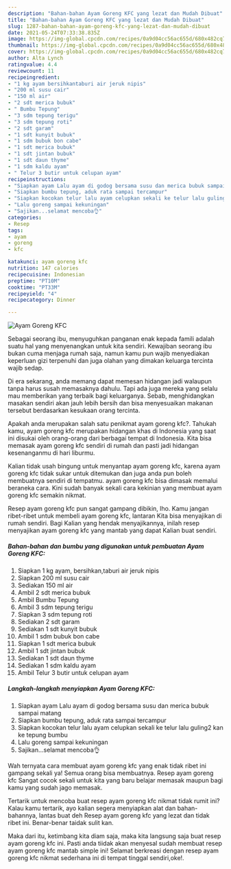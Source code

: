```yaml
---
description: "Bahan-bahan Ayam Goreng KFC yang lezat dan Mudah Dibuat"
title: "Bahan-bahan Ayam Goreng KFC yang lezat dan Mudah Dibuat"
slug: 1287-bahan-bahan-ayam-goreng-kfc-yang-lezat-dan-mudah-dibuat
date: 2021-05-24T07:33:38.835Z
image: https://img-global.cpcdn.com/recipes/0a9d04cc56ac655d/680x482cq70/ayam-goreng-kfc-foto-resep-utama.jpg
thumbnail: https://img-global.cpcdn.com/recipes/0a9d04cc56ac655d/680x482cq70/ayam-goreng-kfc-foto-resep-utama.jpg
cover: https://img-global.cpcdn.com/recipes/0a9d04cc56ac655d/680x482cq70/ayam-goreng-kfc-foto-resep-utama.jpg
author: Alta Lynch
ratingvalue: 4.4
reviewcount: 11
recipeingredient:
- "1 kg ayam bersihkantaburi air jeruk nipis"
- "200 ml susu cair"
- "150 ml air"
- "2 sdt merica bubuk"
- " Bumbu Tepung"
- "3 sdm tepung terigu"
- "3 sdm tepung roti"
- "2 sdt garam"
- "1 sdt kunyit bubuk"
- "1 sdm bubuk bon cabe"
- "1 sdt merica bubuk"
- "1 sdt jintan bubuk"
- "1 sdt daun thyme"
- "1 sdm kaldu ayam"
- " Telur 3 butir untuk celupan ayam"
recipeinstructions:
- "Siapkan ayam Lalu ayam di godog bersama susu dan merica bubuk sampai matang"
- "Siapkan bumbu tepung, aduk rata sampai tercampur"
- "Siapkan kocokan telur lalu ayam celupkan sekali ke telur lalu guling2 kan ke tepung bumbu"
- "Lalu goreng sampai kekuningan"
- "Sajikan...selamat mencoba👌"
categories:
- Resep
tags:
- ayam
- goreng
- kfc

katakunci: ayam goreng kfc 
nutrition: 147 calories
recipecuisine: Indonesian
preptime: "PT10M"
cooktime: "PT33M"
recipeyield: "4"
recipecategory: Dinner

---
```



![Ayam Goreng KFC](https://img-global.cpcdn.com/recipes/0a9d04cc56ac655d/680x482cq70/ayam-goreng-kfc-foto-resep-utama.jpg)

Sebagai seorang ibu, menyuguhkan panganan enak kepada famili adalah suatu hal yang menyenangkan untuk kita sendiri. Kewajiban seorang ibu bukan cuma menjaga rumah saja, namun kamu pun wajib menyediakan keperluan gizi terpenuhi dan juga olahan yang dimakan keluarga tercinta wajib sedap.

Di era  sekarang, anda memang dapat memesan hidangan jadi walaupun tanpa harus susah memasaknya dahulu. Tapi ada juga mereka yang selalu mau memberikan yang terbaik bagi keluarganya. Sebab, menghidangkan masakan sendiri akan jauh lebih bersih dan bisa menyesuaikan makanan tersebut berdasarkan kesukaan orang tercinta. 



Apakah anda merupakan salah satu penikmat ayam goreng kfc?. Tahukah kamu, ayam goreng kfc merupakan hidangan khas di Indonesia yang saat ini disukai oleh orang-orang dari berbagai tempat di Indonesia. Kita bisa memasak ayam goreng kfc sendiri di rumah dan pasti jadi hidangan kesenanganmu di hari liburmu.

Kalian tidak usah bingung untuk menyantap ayam goreng kfc, karena ayam goreng kfc tidak sukar untuk ditemukan dan juga anda pun boleh membuatnya sendiri di tempatmu. ayam goreng kfc bisa dimasak memalui beraneka cara. Kini sudah banyak sekali cara kekinian yang membuat ayam goreng kfc semakin nikmat.

Resep ayam goreng kfc pun sangat gampang dibikin, lho. Kamu jangan ribet-ribet untuk membeli ayam goreng kfc, lantaran Kita bisa menyajikan di rumah sendiri. Bagi Kalian yang hendak menyajikannya, inilah resep menyajikan ayam goreng kfc yang mantab yang dapat Kalian buat sendiri.

<!--inarticleads1-->

##### Bahan-bahan dan bumbu yang digunakan untuk pembuatan Ayam Goreng KFC:

1. Siapkan 1 kg ayam, bersihkan,taburi air jeruk nipis
1. Siapkan 200 ml susu cair
1. Sediakan 150 ml air
1. Ambil 2 sdt merica bubuk
1. Ambil  Bumbu Tepung
1. Ambil 3 sdm tepung terigu
1. Siapkan 3 sdm tepung roti
1. Sediakan 2 sdt garam
1. Sediakan 1 sdt kunyit bubuk
1. Ambil 1 sdm bubuk bon cabe
1. Siapkan 1 sdt merica bubuk
1. Ambil 1 sdt jintan bubuk
1. Sediakan 1 sdt daun thyme
1. Sediakan 1 sdm kaldu ayam
1. Ambil  Telur 3 butir untuk celupan ayam




<!--inarticleads2-->

##### Langkah-langkah menyiapkan Ayam Goreng KFC:

1. Siapkan ayam Lalu ayam di godog bersama susu dan merica bubuk sampai matang
1. Siapkan bumbu tepung, aduk rata sampai tercampur
1. Siapkan kocokan telur lalu ayam celupkan sekali ke telur lalu guling2 kan ke tepung bumbu
1. Lalu goreng sampai kekuningan
1. Sajikan...selamat mencoba👌




Wah ternyata cara membuat ayam goreng kfc yang enak tidak ribet ini gampang sekali ya! Semua orang bisa membuatnya. Resep ayam goreng kfc Sangat cocok sekali untuk kita yang baru belajar memasak maupun bagi kamu yang sudah jago memasak.

Tertarik untuk mencoba buat resep ayam goreng kfc nikmat tidak rumit ini? Kalau kamu tertarik, ayo kalian segera menyiapkan alat dan bahan-bahannya, lantas buat deh Resep ayam goreng kfc yang lezat dan tidak ribet ini. Benar-benar taidak sulit kan. 

Maka dari itu, ketimbang kita diam saja, maka kita langsung saja buat resep ayam goreng kfc ini. Pasti anda tiidak akan menyesal sudah membuat resep ayam goreng kfc mantab simple ini! Selamat berkreasi dengan resep ayam goreng kfc nikmat sederhana ini di tempat tinggal sendiri,oke!.

